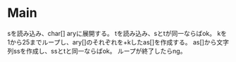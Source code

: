 # Main
sを読み込み、char[] aryに展開する。
tを読み込み、sとtが同一ならばok。
kを1から25までループし、ary\[\]のそれぞれを+kしたas\[\]を作成する。
as\[\]から文字列ssを作成し、ssとtと同一ならばok。
ループが終了したらng。
